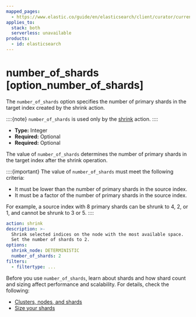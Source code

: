```yaml
---
mapped_pages:
  - https://www.elastic.co/guide/en/elasticsearch/client/curator/current/option_number_of_shards.html
applies_to:
  stack: both
  serverless: unavailable
products:
  - id: elasticsearch
---
```


# number_of_shards [option_number_of_shards]

The `number_of_shards` option specifies the number of primary shards in the target index created by the shrink action.

::::{note}
`number_of_shards` is used only by the [shrink](/reference/shrink.md) action.
::::

* **Type:** Integer
* **Required:** Optional
* **Required:** Optional

The value of `number_of_shards` determines the number of primary shards in the target index after the shrink operation.

::::{important}
The value of `number_of_shards` must meet the following criteria:
* It must be lower than the number of primary shards in the source index.
* It must be a factor of the number of primary shards in the source index.

For example, a source index with 8 primary shards can be shrunk to 4, 2, or 1, and cannot be shrunk to 3 or 5.
::::
  
```yaml
action: shrink
description: >-
  Shrink selected indices on the node with the most available space.
  Set the number of shards to 2.
options:
  shrink_node: DETERMINISTIC
  number_of_shards: 2
filters:
  - filtertype: ...
```

Before you use `number_of_shards`, learn about shards and how shard count and sizing affect performance and scalability. For details, check the following:

* [Clusters, nodes, and shards](docs-content://deploy-manage/distributed-architecture/clusters-nodes-shards.md)
* [Size your shards](docs-content://deploy-manage/production-guidance/optimize-performance/size-shards.md)



